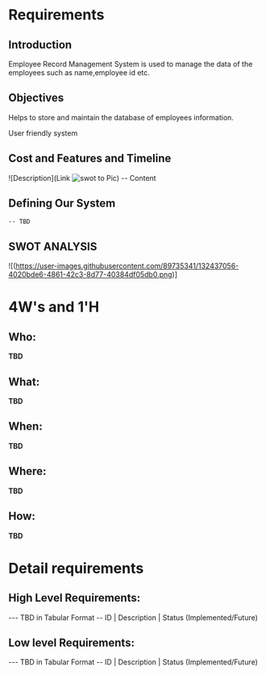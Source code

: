 # Requirements
## Introduction

 Employee Record Management System is used to manage the data of the employees such as name,employee id etc.

## Objectives


 
Helps to store and maintain the database of employees information.

User friendly system
## Cost and Features and Timeline
![Description](Link ![swot](https://user-images.githubusercontent.com/89735341/132437398-6377e9ee-17f2-4caa-a385-ad344222c4b7.png)
to Pic)
-- Content 
## Defining Our System
    -- TBD
## SWOT ANALYSIS
![(https://user-images.githubusercontent.com/89735341/132437056-4020bde6-4861-42c3-8d77-40384df05db0.png)]


# 4W&#39;s and 1&#39;H

## Who:

**TBD**

## What:

**TBD**

## When:

**TBD**

## Where:

**TBD**

## How:

**TBD**

# Detail requirements
## High Level Requirements:
--- TBD in Tabular Format 
-- ID | Description | Status (Implemented/Future)


##  Low level Requirements:
--- TBD in Tabular Format 
-- ID | Description | Status (Implemented/Future)

